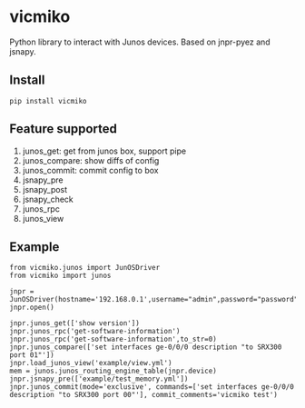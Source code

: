 # vicmiko
Python library  to interact with Junos devices. Based on jnpr-pyez and jsnapy.

## Install
```
pip install vicmiko
```

## Feature supported
1.  junos_get: get from junos box, support pipe
2.  junos_compare: show diffs of config
3.  junos_commit: commit config to box
4.  jsnapy_pre
5.  jsnapy_post
6.  jsnapy_check
7.  junos_rpc
8.  junos_view

## Example
```
from vicmiko.junos import JunOSDriver
from vicmiko import junos

jnpr = JunOSDriver(hostname='192.168.0.1',username="admin",password="password")
jnpr.open()

jnpr.junos_get(['show version'])
jnpr.junos_rpc('get-software-information')
jnpr.junos_rpc('get-software-information',to_str=0)
jnpr.junos_compare(['set interfaces ge-0/0/0 description "to SRX300 port 01"'])
jnpr.load_junos_view('example/view.yml')
mem = junos.junos_routing_engine_table(jnpr.device) 
jnpr.jsnapy_pre(['example/test_memory.yml'])
jnpr.junos_commit(mode='exclusive', commands=['set interfaces ge-0/0/0 description "to SRX300 port 00"'], commit_comments='vicmiko test')
```
